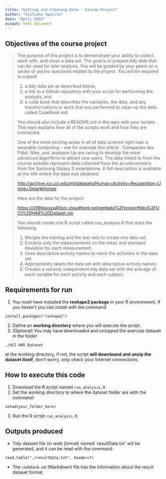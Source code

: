 ```yaml
---
title: "Getting and Cleaning Data - Course Project"
author: "Giuliano Sposito"
date: "April 2015"
output: html_document
---
```



Objectives of the course project
--------------------------

> The purpose of this project is to demonstrate your ability to collect, work with, and clean a data set. The goal is to prepare tidy data that can be used for later analysis. You will be graded by your peers on a series of yes/no questions related to the project. You will be required to submit:
> 
> 1. a tidy data set as described below,
> 2. a link to a Github repository with your script for performing the analysis, and 
> 3. a code book that describes the variables, the data, and any transformations or work that you performed to clean up the data called CodeBook.md.
>
> You should also include a README.md in the repo with your scripts. This repo explains how all of the scripts work and how they are connected.  
> 
> One of the most exciting areas in all of data science right now is wearable computing - see for example this article . Companies like Fitbit, Nike, and Jawbone Up are racing to develop the most advanced algorithms to attract new users. The data linked to from the course website represent data collected from the accelerometers from the Samsung Galaxy S smartphone. A full description is available at the site where the data was obtained: 
> 
> http://archive.ics.uci.edu/ml/datasets/Human+Activity+Recognition+Using+Smartphones 
> 
> Here are the data for the project: 
> 
> https://d396qusza40orc.cloudfront.net/getdata%2Fprojectfiles%2FUCI%20HAR%20Dataset.zip 
> 
> You should create one R script called run_analysis.R that does the following. 
> 
> 1. Merges the training and the test sets to create one data set.
> 2. Extracts only the measurements on the mean and standard deviation for each measurement.
> 3. Uses descriptive activity names to name the activities in the data set.
> 4. Appropriately labels the data set with descriptive activity names.
> 5. Creates a second, independent tidy data set with the average of each variable for each activity and each subject. 
> 


Requirements for run
-------------------------------
1. You must have installed the **reshape2 package** in your R environment, if you haven't you can install with the command:
```{r}
install.packages("reshape2")
```
2. Define an **working directory** where you will execute the script.
3. (Optional) You may have downloaded and unzipped the exercise dataset in the folder
```{r}
./UCI HAR Dataset
```
at the working directory, if not, the script **will downloand and unzip the dataset itself**, don't worry, only check your Internet connections.

How to execute this code
-------------------------------

1. Download the R script named `run_analysis.R`
2. Set the *working directory* to where the dataset folder are with the command:
```{r}
setwd(your_folder_here)
```
3. Run the R script `run_analysis.R`. 


Outputs produced
----------------
* Tidy dataset file (*in wide format*) named `resultData.txt' will be generated, and it can be read with the command:
```{r}
read.table("./resultData.txt", header=T)
```
* The `codebook.md` (Markdown) file has the information about the result dataset format.